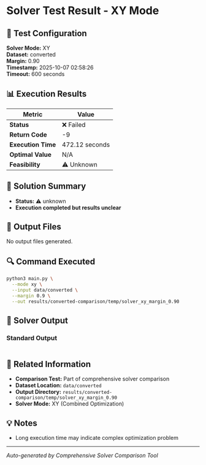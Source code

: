 # Solver Test Result - XY Mode

## 🔧 Test Configuration

**Solver Mode:** XY  
**Dataset:** converted  
**Margin:** 0.90  
**Timestamp:** 2025-10-07 02:58:26  
**Timeout:** 600 seconds  

## 📊 Execution Results

| Metric | Value |
|--------|-------|
| **Status** | ❌ Failed |
| **Return Code** | -9 |
| **Execution Time** | 472.12 seconds |
| **Optimal Value** | N/A |
| **Feasibility** | ⚠️ Unknown |

## 🎯 Solution Summary

- **Status:** ⚠️ unknown
- **Execution completed but results unclear**


## 📁 Output Files

No output files generated.


## 🔍 Command Executed

```bash
python3 main.py \
  --mode xy \
  --input data/converted \
  --margin 0.9 \
  --out results/converted-comparison/temp/solver_xy_margin_0.90
```

## 📝 Solver Output

### Standard Output
```

```

## 🔗 Related Information

- **Comparison Test:** Part of comprehensive solver comparison
- **Dataset Location:** `data/converted`
- **Output Directory:** `results/converted-comparison/temp/solver_xy_margin_0.90`
- **Solver Mode:** XY (Combined Optimization)

## 💡 Notes

- Long execution time may indicate complex optimization problem

---

*Auto-generated by Comprehensive Solver Comparison Tool*